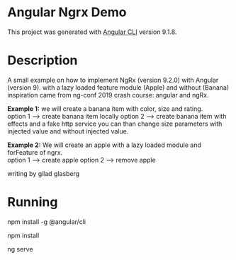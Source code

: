 # Angular Ngrx Demo

This project was generated with [Angular CLI](https://github.com/angular/angular-cli) version 9.1.8.

# Description

A small example on how to implement NgRx (version 9.2.0) with Angular (version 9). with a lazy loaded feature module (Apple) and without (Banana)
inspiration came from ng-conf 2019 crash course: angular and ngRx.  

**Example 1:** we will create a banana item with color, size and rating.  
option 1 --> create banana item locally
option 2 --> create banana item with effects and a fake http service
you can than change size parameters with injected value and without injected value.

**Example 2:** We will create an apple with a lazy loaded module and forFeature of ngrx.  
option 1 --> create apple
option 2 --> remove apple  

writing by gilad glasberg

# Running
npm install -g @angular/cli

npm install

ng serve



